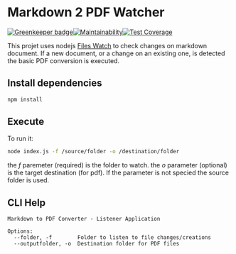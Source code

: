 # Markdown 2 PDF Watcher

[![Greenkeeper badge](https://badges.greenkeeper.io/mmornati/markdown2pdf.svg)](https://greenkeeper.io/)[![Maintainability](https://api.codeclimate.com/v1/badges/4d0523b998b018af5a2e/maintainability)](https://codeclimate.com/github/mmornati/markdown2pdf/maintainability)[![Test Coverage](https://api.codeclimate.com/v1/badges/4d0523b998b018af5a2e/test_coverage)](https://codeclimate.com/github/mmornati/markdown2pdf/test_coverage)

This projet uses nodejs [Files Watch](https://github.com/mikeal/watch) to check changes on markdown document.
If a new document, or a change on an existing one, is detected the basic PDF conversion is executed.

## Install dependencies

```bash
npm install
```

## Execute

To run it:

```bash
node index.js -f /source/folder -o /destination/folder 
``` 

the *f* paremeter (required) is the folder to watch.
the *o* parameter (optional) is the target destination (for pdf). If the parameter is not specied the source folder is used.

## CLI Help

```
Markdown to PDF Converter - Listener Application

Options:
  --folder, -f        Folder to listen to file changes/creations
  --outputfolder, -o  Destination folder for PDF files
```
